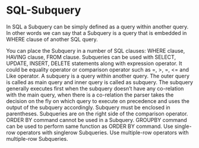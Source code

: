 # SQL-Subquery
In SQL a Subquery can be simply defined as a query within another query. In other words we can say that a Subquery is a query that is embedded in WHERE clause of another SQL query.

You can place the Subquery in a number of SQL clauses: WHERE clause, HAVING clause, FROM clause. Subqueries can be used with SELECT, UPDATE, INSERT, DELETE statements along with expression operator. It could be equality operator or comparison operator such as =, >, =, <= and Like operator.
A subquery is a query within another query. The outer query is called as main query and inner query is called as subquery.
The subquery generally executes first when the subquery doesn’t have any co-relation with the main query, when there is a co-relation the parser takes the decision on the fly on which query to execute on precedence and uses the output of the subquery accordingly.
Subquery must be enclosed in parentheses.
Subqueries are on the right side of the comparison operator.
ORDER BY command cannot be used in a Subquery. GROUPBY command can be used to perform same function as ORDER BY command.
Use single-row operators with singlerow Subqueries. Use multiple-row operators with multiple-row Subqueries.
